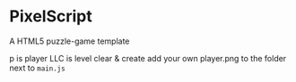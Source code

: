 # PixelScript
A HTML5 puzzle-game template

p is player
LLC is level clear & create
add your own player.png to the folder next to ```main.js```
